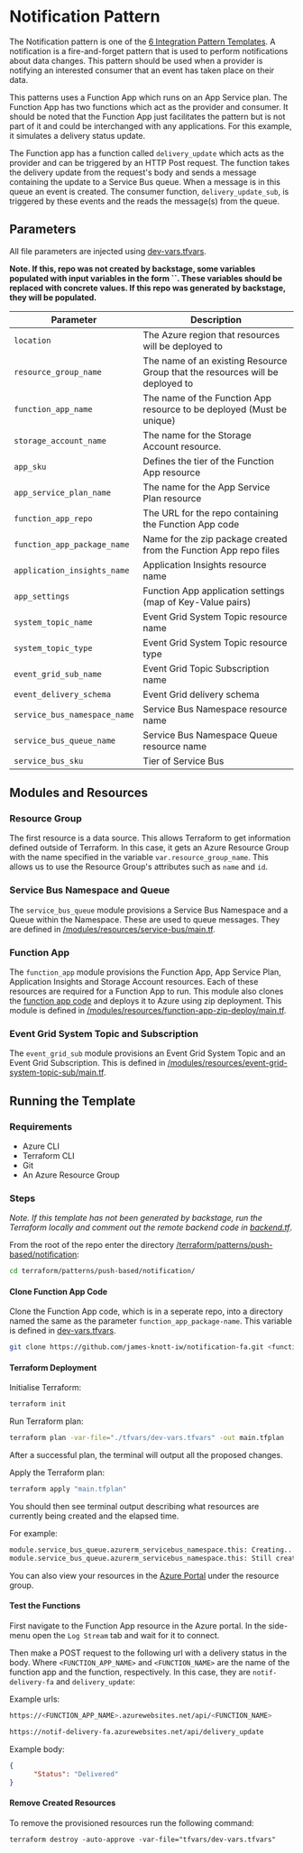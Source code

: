 # Notification Pattern

The Notification pattern is one of the [6 Integration Pattern Templates](https://integrationworks.sharepoint.com/sites/MicrosoftAzureGuild/SitePages/Integration-Pattern-Templates.aspx). A notification is a fire-and-forget pattern that is used to perform notifications about data changes. This pattern should be used when a provider is notifying an interested consumer that an event has taken place on their data.

This patterns uses a Function App which runs on an App Service plan. The Function App has two functions which act as the provider and consumer. It should be noted that the Function App just facilitates the pattern but is not part of it and could be interchanged with any applications. For this example, it simulates a delivery status update.

The Function app has a function called `delivery_update` which acts as the provider and can be triggered by an HTTP Post request. The function takes the delivery update from the request's body and sends a message containing the update to a Service Bus queue. When a message is in this queue an event is created. The consumer function, `delivery_update_sub`, is triggered by these events and the reads the message(s) from the queue.

## Parameters

All file parameters are injected using [dev-vars.tfvars](./tfvars/dev-vars.tfvars).

**Note. If this, repo was not created by backstage, some variables populated with input variables in the form ``. These variables should be replaced with concrete values. If this repo was generated by backstage, they will be populated.**

| Parameter| Description|
|----------|------------|
|`location`| The Azure region that resources will be deployed to|
|`resource_group_name`| The name of an existing Resource Group that the resources will be deployed to|
|`function_app_name`| The name of the Function App resource to be deployed (Must be unique) |
|`storage_account_name`| The name for the Storage Account resource. |
|`app_sku`| Defines the tier of the Function App resource|
|`app_service_plan_name`|The name for the App Service Plan resource |
|`function_app_repo`| The URL for the repo containing the Function App code|
|`function_app_package_name`| Name for the zip package created from the Function App repo files |
|`application_insights_name`| Application Insights resource name|
|`app_settings`|Function App application settings (map of Key-Value pairs)|
|`system_topic_name`|Event Grid System Topic resource name|
|`system_topic_type`| Event Grid System Topic resource type |
| `event_grid_sub_name`|Event Grid Topic Subscription name|
|`event_delivery_schema` | Event Grid delivery schema |
|`service_bus_namespace_name`| Service Bus Namespace resource name|
|`service_bus_queue_name`|Service Bus Namespace Queue resource name|
|`service_bus_sku`| Tier of Service Bus |

## Modules and Resources

### Resource Group

The first resource is a data source. This allows Terraform to get information defined outside of Terraform. In this case, it gets an Azure Resource Group with the name specified in the variable `var.resource_group_name`. This allows us to use the Resource Group's attributes such as `name` and `id`.

### Service Bus Namespace and Queue

The `service_bus_queue` module provisions a Service Bus Namespace and a Queue within the Namespace. These are used to queue messages. They are defined in [/modules/resources/service-bus/main.tf](../../modules/resources/service-bus/main.tf).

### Function App

The `function_app` module provisions the Function App, App Service Plan, Application Insights and Storage Account resources. Each of these resources are required for a Function App to run. This module also clones the [function app code](https://github.com/james-knott-iw/notification-fa) and deploys it to Azure using zip deployment. This module is defined in [/modules/resources/function-app-zip-deploy/main.tf](../../modules/resources/function-app-zip-deploy/main.tf).

### Event Grid System Topic and Subscription

The `event_grid_sub` module provisions an Event Grid System Topic and an Event Grid Subscription. This is defined in [/modules/resources/event-grid-system-topic-sub/main.tf](../../modules/resources/event-grid-system-topic-sub/main.tf).

## Running the Template

### Requirements

- Azure CLI
- Terraform CLI
- Git
- An Azure Resource Group

### Steps

*Note. If this template has not been generated by backstage, run the Terraform locally and comment out the remote backend code in [backend.tf](./backend.tf)*.

From the root of the repo enter the directory [/terraform/patterns/push-based/notification](/terraform/patterns/push-based/notification/):

```bash
cd terraform/patterns/push-based/notification/
```

#### Clone Function App Code

Clone the Function App code, which is in a seperate repo, into a directory named the same as the parameter `function_app_package-name`. This variable is defined in [dev-vars.tfvars](./tfvars/dev-vars.tfvars).

```bash
git clone https://github.com/james-knott-iw/notification-fa.git <function_app_package_name>
```

#### Terraform Deployment

Initialise Terraform:

```bash
terraform init
```

Run Terraform plan:

```bash
terraform plan -var-file="./tfvars/dev-vars.tfvars" -out main.tfplan
```

After a successful plan, the terminal will output all the proposed changes.  

Apply the Terraform plan:

```bash
terraform apply "main.tfplan"
```

You should then see terminal output describing what resources are currently being created and the elapsed time.

For example:

```bash
module.service_bus_queue.azurerm_servicebus_namespace.this: Creating...
module.service_bus_queue.azurerm_servicebus_namespace.this: Still creating... [10s elapsed]
```

You can also view your resources in the [Azure Portal](https://portal.azure.com) under the resource group.

#### Test the Functions

First navigate to the Function App resource in the Azure portal. In the side-menu open the `Log Stream` tab and wait for it to connect.

Then make a POST request to the following url with a delivery status in the body. Where `<FUNCTION_APP_NAME>` and `<FUNCTION_NAME>` are the name of the function app and the function, respectively. In this case, they are `notif-delivery-fa` and `delivery_update`:

Example urls:

```bash
https://<FUNCTION_APP_NAME>.azurewebsites.net/api/<FUNCTION_NAME>
```

```bash
https://notif-delivery-fa.azurewebsites.net/api/delivery_update
```

Example body:

```JSON
{  
      "Status": "Delivered"
}
```

#### Remove Created Resources

To remove the provisioned resources run the following command:

```
terraform destroy -auto-approve -var-file="tfvars/dev-vars.tfvars"
```
